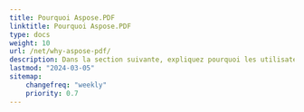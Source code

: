 ```yaml
---
title: Pourquoi Aspose.PDF
linktitle: Pourquoi Aspose.PDF
type: docs
weight: 10
url: /net/why-aspose-pdf/
description: Dans la section suivante, expliquez pourquoi les utilisateurs choisissent Aspose.PDF pour .NET pour travailler avec des documents.
lastmod: "2024-03-05"
sitemap:
    changefreq: "weekly"
    priority: 0.7
---
```

